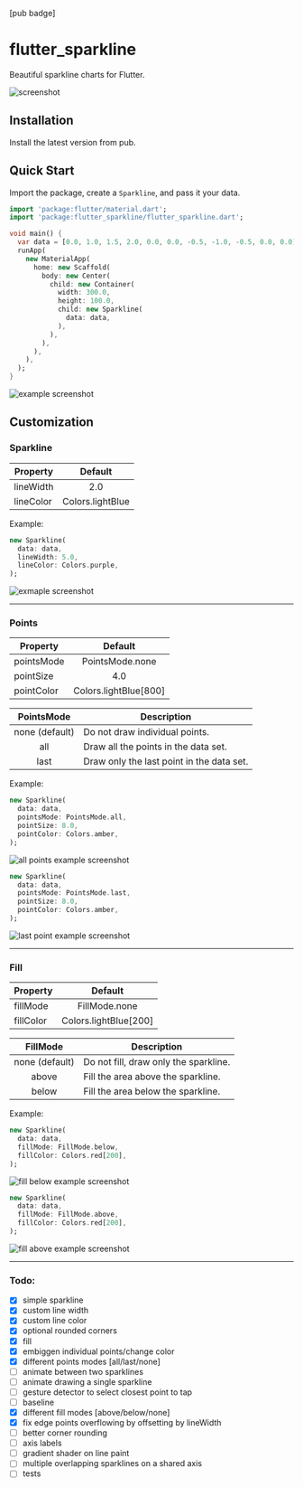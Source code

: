 [pub badge]

# flutter_sparkline

Beautiful sparkline charts for Flutter.

![screenshot](/screenshots/sparkline.png)

## Installation

Install the latest version from pub.

## Quick Start

Import the package, create a `Sparkline`, and pass it your data.

```dart
import 'package:flutter/material.dart';
import 'package:flutter_sparkline/flutter_sparkline.dart';

void main() {
  var data = [0.0, 1.0, 1.5, 2.0, 0.0, 0.0, -0.5, -1.0, -0.5, 0.0, 0.0];
  runApp(
    new MaterialApp(
      home: new Scaffold(
        body: new Center(
          child: new Container(
            width: 300.0,
            height: 100.0,
            child: new Sparkline(
              data: data,
            ),
          ),
        ),
      ),
    ),
  );
}
```

![example screenshot](/screenshots/example_base.png)


## Customization

### Sparkline

| Property  | Default          |
|-----------|:----------------:|
| lineWidth | 2.0              |
| lineColor | Colors.lightBlue |

Example:

```dart
new Sparkline(
  data: data,
  lineWidth: 5.0,
  lineColor: Colors.purple,
);
```

![exmaple screenshot](/screenshots/example_lineopts.png)

---

### Points

| Property   | Default               |
|------------|:---------------------:|
| pointsMode | PointsMode.none       |
| pointSize  | 4.0                   |
| pointColor | Colors.lightBlue[800] |

| PointsMode     | Description                               |
|:--------------:|-------------------------------------------|
| none (default) | Do not draw individual points.            |
| all            | Draw all the points in the data set.      |
| last           | Draw only the last point in the data set. |

Example:

```dart
new Sparkline(
  data: data,
  pointsMode: PointsMode.all,
  pointSize: 8.0,
  pointColor: Colors.amber,
);
```

![all points example screenshot](/screenshots/example_points_all.png)

```dart
new Sparkline(
  data: data,
  pointsMode: PointsMode.last,
  pointSize: 8.0,
  pointColor: Colors.amber,
);
```

![last point example screenshot](/screenshots/example_points_last.png)

---

### Fill

| Property  | Default               |
|-----------|:---------------------:|
| fillMode  | FillMode.none         |
| fillColor | Colors.lightBlue[200] |

| FillMode       | Description                           |
|:--------------:|---------------------------------------|
| none (default) | Do not fill, draw only the sparkline. |
| above          | Fill the area above the sparkline.    |
| below          | Fill the area below the sparkline.    |

Example:

```dart
new Sparkline(
  data: data,
  fillMode: FillMode.below,
  fillColor: Colors.red[200],
);
```

![fill below example screenshot](/screenshots/example_fill_below.png)

```dart
new Sparkline(
  data: data,
  fillMode: FillMode.above,
  fillColor: Colors.red[200],
);
```

![fill above example screenshot](/screenshots/example_fill_above.png)

---

### Todo:

- [x] simple sparkline
- [x] custom line width
- [x] custom line color 
- [x] optional rounded corners
- [x] fill
- [x] embiggen individual points/change color
- [x] different points modes [all/last/none]
- [ ] animate between two sparklines
- [ ] animate drawing a single sparkline
- [ ] gesture detector to select closest point to tap
- [ ] baseline
- [x] different fill modes [above/below/none]
- [x] fix edge points overflowing by offsetting by lineWidth
- [ ] better corner rounding
- [ ] axis labels
- [ ] gradient shader on line paint
- [ ] multiple overlapping sparklines on a shared axis
- [ ] tests
